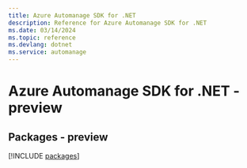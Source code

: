 ```yaml
---
title: Azure Automanage SDK for .NET
description: Reference for Azure Automanage SDK for .NET
ms.date: 03/14/2024
ms.topic: reference
ms.devlang: dotnet
ms.service: automanage
---
```

# Azure Automanage SDK for .NET - preview
## Packages - preview
[!INCLUDE [packages](automanage-index.md)]
